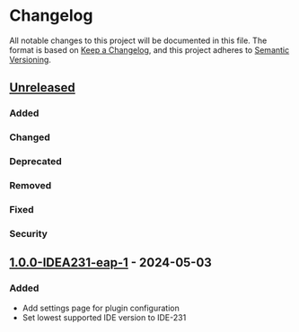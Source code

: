 # Changelog

All notable changes to this project will be documented in this file.
The format is based on [Keep a Changelog](https://keepachangelog.com/en/1.1.0/),
and this project adheres to [Semantic Versioning](https://semver.org/spec/v2.0.0.html).

## [Unreleased]

### Added

### Changed

### Deprecated

### Removed

### Fixed

### Security

## [1.0.0-IDEA231-eap-1] - 2024-05-03

### Added

- Add settings page for plugin configuration
- Set lowest supported IDE version to IDE-231

[1.0.0-IDEA231-eap-1]: https://github.com/serieznyi/intellij-factorio-api-completion/compare/b4fc8687...1.0.0-IDEA231-eap-1
[Unreleased]: https://github.com/serieznyi/intellij-factorio-api-completion/compare/1.0.0-IDEA231-eap-1...master
